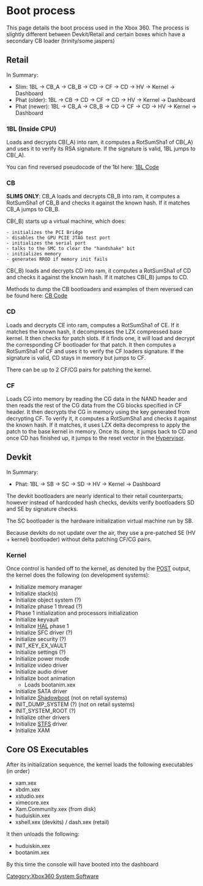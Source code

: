 # Boot process

This page details the boot process used in the Xbox 360. The process is
slightly different between Devkit/Retail and certain boxes which have a
secondary CB loader (trinity/some jaspers)

## Retail

In Summary:

- Slim: 1BL -> CB_A -> CB_B -> CD -> CF -> CD -> HV -> Kernel -> Dashboard
- Phat (older): 1BL -> CB -> CD -> CF -> CD -> HV -> Kernel -> Dashboard
- Phat (newer): 1BL -> CB_A -> CB_B -> CD -> CF -> CD -> HV -> Kernel -> Dashboard

### 1BL (Inside CPU)

Loads and decrypts CB(_A) into ram, it computes a RotSumSha1 of CB(_A)
and uses it to verify its RSA signature. If the signature is valid, 1BL
jumps to CB(_A).

You can find reversed pseudocode of the 1bl here: [1BL Code](1bl_Code.md)

### CB

**SLIMS ONLY**: CB_A loads and decrypts CB_B into ram, it computes a
RotSumSha1 of CB_B and checks it against the known hash. If it matches
CB_A jumps to CB_B.

CB(_B) starts up a virtual machine, which does:

    - initializes the PCI Bridge
    - disables the GPU PCIE JTAG test port
    - initializes the serial port
    - talks to the SMC to clear the "handshake" bit
    - initializes memory
    - generates RROD if memory init fails

CB(_B) loads and decrypts CD into ram, it computes a RotSumSha1 of CD
and checks it against the known hash. If it matches CB(_B) jumps to CD.

Methods to dump the CB bootloaders and examples of them reversed can be
found here: [CB Code](CB_Code.md)

### CD

Loads and decrypts CE into ram, computes a RotSumSha1 of CE. If it
matches the known hash, it decompresses the LZX compressed base
kernel.
It then checks for patch slots. If it finds one, it will load and
decrypt the corresponding CF bootloader for that patch. It then computes
a RotSumSha1 of CF and uses it to verify the CF loaders signature. If
the signature is valid, CD stays in memory but jumps to CF.

There can be up to 2 CF/CG pairs for patching the kernel.

### CF

Loads CG into memory by reading the CG data in the NAND header and then
reads the rest of the CG data from the CG blocks specified in CF header.
It then decrypts the CG in memory using the key generated from
decrypting CF. To verify it, it computes a RotSumSha1 and checks it
against the known hash. If it matches, it uses LZX delta decompress to
apply the patch to the base kernel in memory. Once its done, it jumps
back to CD and once CD has finished up, it jumps to the reset vector in
the [Hypervisor](Hypervisor.md).

## Devkit

In Summary:

- Phat: 1BL -> SB -> SC -> SD -> HV -> Kernel -> Dashboard

The devkit bootloaders are nearly identical to their retail
counterparts; however instead of hardcoded hash checks, devkits verify
bootloaders SD and SE by signature checks.

The SC bootloader is the hardware initialization virtual machine run by
SB.

Because devkits do not update over the air, they use a pre-patched SE
(HV + kernel) bootloader) without delta patching CF/CG pairs.

### Kernel

Once control is handed off to the kernel, as denoted by the
[POST](POST.md) output, the kernel does the following (on
development systems):

- Initialize memory manager
- Initialize stack(s)
- Initialize object system (?)
- Initialize phase 1 thread (?)
- Phase 1 initialization and processors initialization
- Initialize keyvault
- Initialize [HAL](https://en.wikipedia.org/wiki/HAL_(software)) phase 1
- Initialize SFC driver (?)
- Initialize security (?)
- INIT_KEY_EX_VAULT
- Initialize settings (?)
- Initialize power mode
- Initialize video driver
- Initialize audio driver
- Initialize boot animation
    - Loads bootanim.xex
- Initialize SATA driver
- Initialize [Shadowboot](Shadowboot.md) (not on retail
  systems)
- INIT_DUMP_SYSTEM (?) (not on retail systems)
- INIT_SYSTEM_ROOT (?)
- Initialize other drivers
- Initialize [STFS](STFS.md) driver
- Initialize XAM

## Core OS Executables

After its initialization sequence, the kernel loads the following
executables (in order)

- xam.xex
- xbdm.xex
- xstudio.xex
- ximecore.xex
- Xam.Community.xex (from disk)
- huduiskin.xex
- xshell.xex (devkits) / dash.xex (retail)

It then unloads the following:

- huduiskin.xex
- bootanim.xex

By this time the console will have booted into the dashboard

[Category:Xbox360 System Software](Category_Xbox360_System_Software.md)
